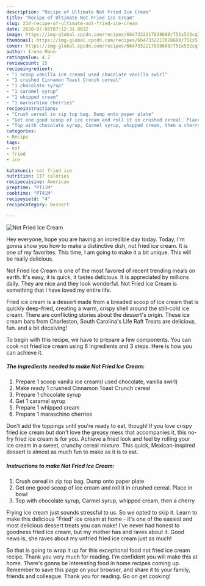 ```yaml
---
description: "Recipe of Ultimate Not Fried Ice Cream"
title: "Recipe of Ultimate Not Fried Ice Cream"
slug: 214-recipe-of-ultimate-not-fried-ice-cream
date: 2020-07-05T07:12:31.803Z
image: https://img-global.cpcdn.com/recipes/6647332217028608/751x532cq70/not-fried-ice-cream-recipe-main-photo.jpg
thumbnail: https://img-global.cpcdn.com/recipes/6647332217028608/751x532cq70/not-fried-ice-cream-recipe-main-photo.jpg
cover: https://img-global.cpcdn.com/recipes/6647332217028608/751x532cq70/not-fried-ice-cream-recipe-main-photo.jpg
author: Irene Mann
ratingvalue: 4.7
reviewcount: 15
recipeingredient:
- "1 scoop vanilla ice creamI used chocolate vanilla swirl"
- "1 crushed Cinnamon Toast Crunch cereal"
- "1 chocolate syrup"
- "1 caramel syrup"
- "1 whipped cream"
- "1 maraschino cherries"
recipeinstructions:
- "Crush cereal in zip top bag. Dump onto paper plate"
- "Get one good scoop of ice cream and roll it in crushed cereal. Place in bowl"
- "Top with chocolate syrup, Carmel syrup, whipped cream, then a cherry"
categories:
- Recipe
tags:
- not
- fried
- ice

katakunci: not fried ice 
nutrition: 117 calories
recipecuisine: American
preptime: "PT11M"
cooktime: "PT41M"
recipeyield: "4"
recipecategory: Dessert

---
```



![Not Fried Ice Cream](https://img-global.cpcdn.com/recipes/6647332217028608/751x532cq70/not-fried-ice-cream-recipe-main-photo.jpg)

Hey everyone, hope you are having an incredible day today. Today, I'm gonna show you how to make a distinctive dish, not fried ice cream. It is one of my favorites. This time, I am going to make it a bit unique. This will be really delicious.

Not Fried Ice Cream is one of the most favored of recent trending meals on earth. It's easy, it is quick, it tastes delicious. It is appreciated by millions daily. They are nice and they look wonderful. Not Fried Ice Cream is something that I have loved my entire life.

Fried ice cream is a dessert made from a breaded scoop of ice cream that is quickly deep-fried, creating a warm, crispy shell around the still-cold ice cream. There are conflicting stories about the dessert&#39;s origin. These ice cream bars from Charleston, South Carolina&#39;s Life Raft Treats are delicious, fun. and a bit deceiving!


To begin with this recipe, we have to prepare a few components. You can cook not fried ice cream using 6 ingredients and 3 steps. Here is how you can achieve it.

##### The ingredients needed to make Not Fried Ice Cream:

1. Prepare 1 scoop vanilla ice cream(I used chocolate, vanilla swirl)
1. Make ready 1 crushed Cinnamon Toast Crunch cereal
1. Prepare 1 chocolate syrup
1. Get 1 caramel syrup
1. Prepare 1 whipped cream
1. Prepare 1 maraschino cherries


Don&#39;t add the toppings until you&#39;re ready to eat, though! If you love crispy fried ice cream but don&#39;t love the greasy mess that accompanies it, this no-fry fried ice cream is for you. Achieve a fried look and feel by rolling your ice cream in a sweet, crunchy cereal mixture. This quick, Mexican-inspired dessert is almost as much fun to make as it is to eat. 

##### Instructions to make Not Fried Ice Cream:

1. Crush cereal in zip top bag. Dump onto paper plate
1. Get one good scoop of ice cream and roll it in crushed cereal. Place in bowl
1. Top with chocolate syrup, Carmel syrup, whipped cream, then a cherry


Frying ice cream just sounds stressful to us. So we opted to skip it. Learn to make this delicious &#34;Fried&#34; ice cream at home - it&#39;s one of the easiest and most delicious dessert treats you can make! I&#39;ve never had honest to goodness fried ice cream, but my mother has and raves about it. Good news is, she raves about my unfried fried ice cream just as much! 

So that is going to wrap it up for this exceptional food not fried ice cream recipe. Thank you very much for reading. I'm confident you will make this at home. There's gonna be interesting food in home recipes coming up. Remember to save this page on your browser, and share it to your family, friends and colleague. Thank you for reading. Go on get cooking!
